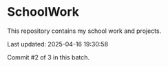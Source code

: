 # SchoolWork

This repository contains my school work and projects.

Last updated: 2025-04-16 19:30:58

Commit #2 of 3 in this batch.